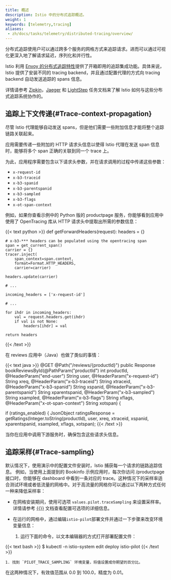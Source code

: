 ```yaml
---
title: 概述
description: Istio 中的分布式追踪概述。
weight: 1
keywords: [telemetry,tracing]
aliases:
 - zh/docs/tasks/telemetry/distributed-tracing/overview/
---
```


分布式追踪使用户可以通过跨多个服务的网格方式来追踪请求。进而可以通过可视化更深入地了解请求延迟，序列化和并行性。

Istio 利用 [Envoy 的分布式追踪特性](https://www.envoyproxy.io/docs/envoy/v1.10.0/intro/arch_overview/tracing)提供了开箱即用的追踪集成功能。具体来说，Istio 提供了安装不同的 tracing backend，并且通过配置代理的方式向 tracing backend 自动发送追踪的 spans 信息。

详情请参考 [Zipkin](../zipkin/)，[Jaeger](../jaeger/) 和 [LightStep](/docs/tasks/observability/distributed-tracing/lightstep/) 任务文档来了解 Istio 如何与这些分布式追踪系统协作的。

## 追踪上下文传递{#Trace-context-propagation}

尽管 Istio 代理能够自动发送 spans，但是他们需要一些附加信息才能将整个追踪链路关联起来。

应用需要传递一些附加的 HTTP 请求头信息以使得 Istio 代理在发送 span 信息时，能够将多个 span 正确的关联到同一个 trace 上。

为此，应用程序需要包含以下请求头参数，并在请求调用的过程中传递这些参数：

* `x-request-id`
* `x-b3-traceid`
* `x-b3-spanid`
* `x-b3-parentspanid`
* `x-b3-sampled`
* `x-b3-flags`
* `x-ot-span-context`

例如，如果你查看示例中的 Python 版的 productpage 服务，你能够看到应用中使用了 OpenTracing 库从 HTTP 请求头中提取出所需的参数信息：

{{< text python >}}
def getForwardHeaders(request):
    headers = {}

    # x-b3-*** headers can be populated using the opentracing span
    span = get_current_span()
    carrier = {}
    tracer.inject(
        span_context=span.context,
        format=Format.HTTP_HEADERS,
        carrier=carrier)
    
    headers.update(carrier)
    
    # ...
    
    incoming_headers = ['x-request-id']
    
    # ...
    
    for ihdr in incoming_headers:
        val = request.headers.get(ihdr)
        if val is not None:
            headers[ihdr] = val
    
    return headers
{{< /text >}}

在 reviews 应用中（Java）也做了类似的事情：

{{< text java >}}
@GET
@Path("/reviews/{productId}")
public Response bookReviewsById(@PathParam("productId") int productId,
                            @HeaderParam("end-user") String user,
                            @HeaderParam("x-request-id") String xreq,
                            @HeaderParam("x-b3-traceid") String xtraceid,
                            @HeaderParam("x-b3-spanid") String xspanid,
                            @HeaderParam("x-b3-parentspanid") String xparentspanid,
                            @HeaderParam("x-b3-sampled") String xsampled,
                            @HeaderParam("x-b3-flags") String xflags,
                            @HeaderParam("x-ot-span-context") String xotspan) {

  if (ratings_enabled) {
    JsonObject ratingsResponse = getRatings(Integer.toString(productId), user, xreq, xtraceid, xspanid, xparentspanid, xsampled, xflags, xotspan);
{{< /text >}}

当你在应用中调用下游服务时，确保包含这些请求头信息。

## 追踪采样{#Trace-sampling}

默认情况下，使用演示中的配置文件安装时，Istio 捕获每一个请求的链路追踪信息。
例如，当使用上面提到的 Bookinfo 示例应用时，每次你访问 /productpage 接口时，你能够在 dashboard 中看到一条对应的 trace。这种情况下的采样率适合测试环境或者低流量的网格中。对于高流量的网格你可以通过以下两种方式任何一种来降低采样率：

* 在网格安装期间，使用可选项 `values.pilot.traceSampling` 来设置采样率。详情请参考
  [ {{<istioctl>}}](/docs/setup/install/operator/) 文档查看配置可选项的详细信息。
  
* 在运行的网格中，通过编辑`istio-pilot`部署文件并通过一下步骤来改变环境变量信息：
  
  1. 运行下面的命令，以文本编辑器的方式打开部署配置文件：
    

{{< text bash >}}
    $ kubectl -n istio-system edit deploy istio-pilot
{{< /text >}}
       

    1. 找到 `PILOT_TRACE_SAMPLING` 环境变量，将值设置成你期望的百分比。

在这两种情况下，有效值范围从 0.0 到 100.0，精度为 0.01。


